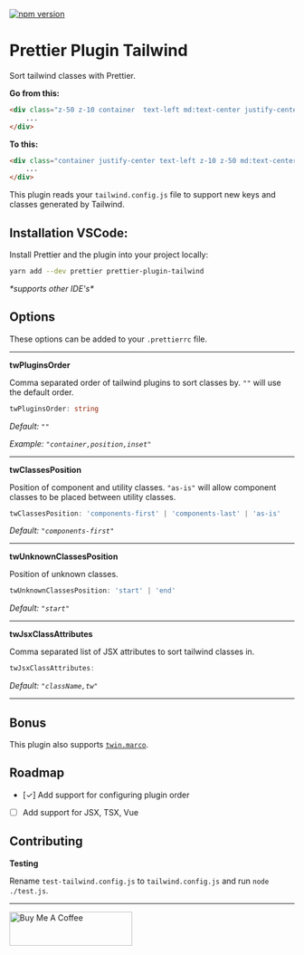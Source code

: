 [![npm version](https://badge.fury.io/js/prettier-plugin-tailwind.svg)](https://badge.fury.io/js/prettier-plugin-tailwind)

# Prettier Plugin Tailwind

Sort tailwind classes with Prettier.

**Go from this:**

```html
<div class="z-50 z-10 container  text-left md:text-center justify-center">
	...
</div>
```

**To this:**

```html
<div class="container justify-center text-left z-10 z-50 md:text-center">
	...
</div>
```

This plugin reads your `tailwind.config.js` file to support new keys and classes generated by Tailwind.

## Installation VSCode:

Install Prettier and the plugin into your project locally:

```bash
yarn add --dev prettier prettier-plugin-tailwind
```

_\*supports other IDE's\*_

## Options

These options can be added to your `.prettierrc` file.

---

**twPluginsOrder**

Comma separated order of tailwind plugins to sort classes by.
`""` will use the default order.

```ts
twPluginsOrder: string
```

_Default: `""`_

_Example: `"container,position,inset"`_

---

**twClassesPosition**

Position of component and utility classes. `"as-is"` will allow component classes to be placed between utility classes.

```ts
twClassesPosition: 'components-first' | 'components-last' | 'as-is'
```

_Default: `"components-first"`_

---

**twUnknownClassesPosition**

Position of unknown classes.

```ts
twUnknownClassesPosition: 'start' | 'end'
```

_Default: `"start"`_

---

**twJsxClassAttributes**

Comma separated list of JSX attributes to sort tailwind classes in.

```ts
twJsxClassAttributes:
```

_Default: `"className,tw"`_

---

## Bonus

This plugin also supports [`twin.marco`](https://github.com/ben-rogerson/twin.macro).

## Roadmap

- [✓] Add support for configuring plugin order
- [ ] Add support for JSX, TSX, Vue

## Contributing

**Testing**

Rename `test-tailwind.config.js` to `tailwind.config.js` and run `node ./test.js`.

---

<a href="https://www.buymeacoffee.com/ariseyhun" target="_blank"><img src="https://cdn.buymeacoffee.com/buttons/v2/default-orange.png" alt="Buy Me A Coffee" style="height: 60px !important;width: 217px !important;" ></a>
